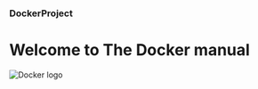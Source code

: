 ### DockerProject

# Welcome to The Docker manual
![Docker logo](https://www.docker.com/wp-content/uploads/2022/03/vertical-logo-monochromatic.png)
